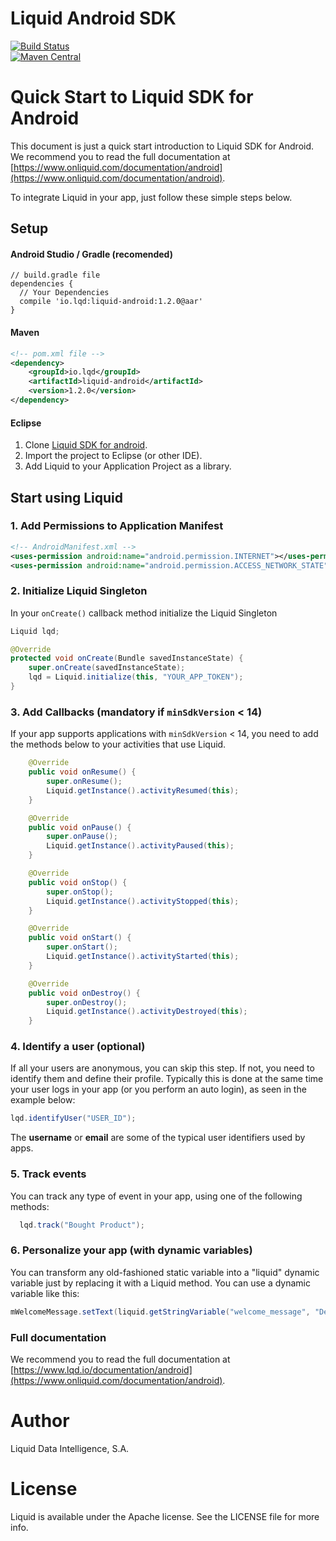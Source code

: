 # Liquid Android SDK

[![Build Status](https://travis-ci.org/lqd-io/liquid-sdk-android.svg?branch=master)](https://travis-ci.org/lqd-io/liquid-sdk-android)
<br>
[![Maven Central](http://img.shields.io/maven-central/v/io.lqd/liquid-android.svg?style=flat)](http://search.maven.org/#search%7Cga%7C1%7Ca%3A%22liquid-android%22)

# Quick Start to Liquid SDK for Android

This document is just a quick start introduction to Liquid SDK for Android. We recommend you to read the full documentation at [https://www.onliquid.com/documentation/android](https://www.onliquid.com/documentation/android).

To integrate Liquid in your app, just follow these simple steps below.

## Setup

#### Android Studio / Gradle (recomended)

```
// build.gradle file
dependencies {
  // Your Dependencies
  compile 'io.lqd:liquid-android:1.2.0@aar'
}
```

#### Maven

```xml
<!-- pom.xml file -->
<dependency>
    <groupId>io.lqd</groupId>
    <artifactId>liquid-android</artifactId>
    <version>1.2.0</version>
</dependency>
```

#### Eclipse

1. Clone [Liquid SDK for android](https://github.com/lqd-io/liquid-sdk-android/).
2. Import the project to Eclipse (or other IDE).
3. Add Liquid to your Application Project as a library.


## Start using Liquid

### 1. Add Permissions to Application Manifest

```xml
<!-- AndroidManifest.xml -->
<uses-permission android:name="android.permission.INTERNET"></uses-permission>
<uses-permission android:name="android.permission.ACCESS_NETWORK_STATE"></uses-permission>
```

### 2. Initialize Liquid Singleton

In your `onCreate()` callback method initialize the Liquid Singleton
```java
Liquid lqd;

@Override
protected void onCreate(Bundle savedInstanceState) {
    super.onCreate(savedInstanceState);
    lqd = Liquid.initialize(this, "YOUR_APP_TOKEN");
}
```

### 3. Add Callbacks (mandatory if `minSdkVersion` < 14)

If your app supports applications with `minSdkVersion` < 14, you need to add the methods below to your activities that use Liquid.

```java
	@Override
	public void onResume() {
		super.onResume();
		Liquid.getInstance().activityResumed(this);
	}

	@Override
	public void onPause() {
		super.onPause();
		Liquid.getInstance().activityPaused(this);
	}

	@Override
	public void onStop() {
		super.onStop();
		Liquid.getInstance().activityStopped(this);
	}

	@Override
	public void onStart() {
		super.onStart();
		Liquid.getInstance().activityStarted(this);
	}

	@Override
	public void onDestroy() {
		super.onDestroy();
		Liquid.getInstance().activityDestroyed(this);
	}
```

### 4. Identify a user (optional)

If all your users are anonymous, you can skip this step. If not, you need to identify them and define their profile.
Typically this is done at the same time your user logs in your app (or you perform an auto login), as seen in the example below:

```java
lqd.identifyUser("USER_ID");
```

The **username** or **email** are some of the typical user identifiers used by apps.

### 5. Track events

You can track any type of event in your app, using one of the following methods:

```java
  lqd.track("Bought Product");
```

### 6. Personalize your app (with dynamic variables)

You can transform any old-fashioned static variable into a "liquid" dynamic variable just by replacing it with a Liquid method. You can use a dynamic variable like this:

```java
mWelcomeMessage.setText(liquid.getStringVariable("welcome_message", "Default Welcome!"));
```

### Full documentation

We recommend you to read the full documentation at [https://www.lqd.io/documentation/android](https://www.onliquid.com/documentation/android).


# Author

Liquid Data Intelligence, S.A.

# License

Liquid is available under the Apache license. See the LICENSE file for more info.
